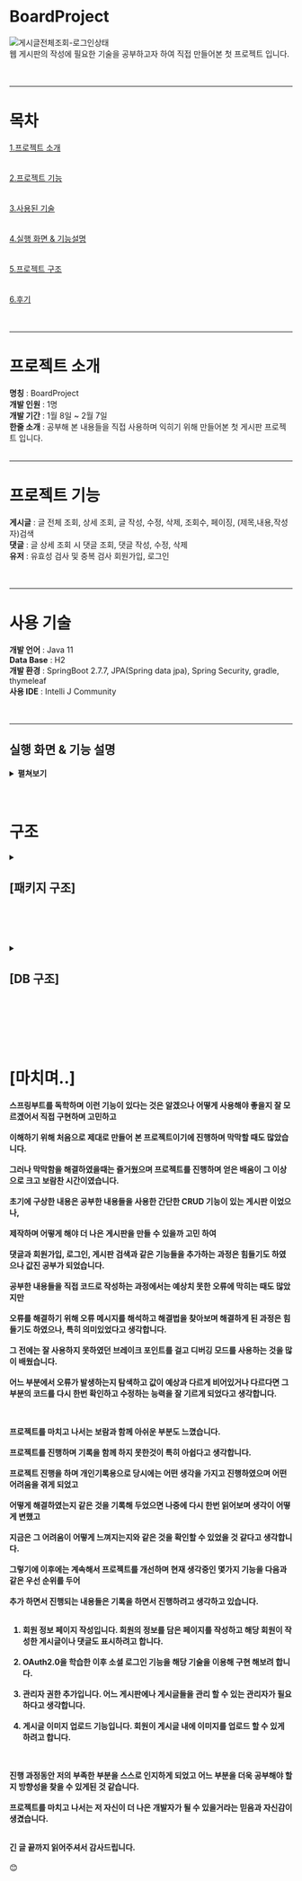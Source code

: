 
# BoardProject
![게시글전체조회-로그인상태](https://user-images.githubusercontent.com/124665643/218679740-f52a013d-08d9-4621-8d7e-15e300424a53.PNG)<br/>
웹 게시판의 작성에 필요한 기술을 공부하고자 하여 직접 만들어본 첫 프로젝트 입니다. <br/><br/><br/>
* * *
# 목차
[1.프로젝트 소개](#프로젝트-소개)<br><br><br>
[2.프로젝트 기능](#프로젝트-기능)<br><br><br>
[3.사용된 기술](#사용-기술)<br><br><br>
[4.실행 화면 & 기능설명](#실행-화면--기능-설명)<br><br><br>
[5.프로젝트 구조](#구조)<br><br><br>
[6.후기](#마치며)<br><br><br>
* * *

# 프로젝트 소개

<b>명칭</b> : BoardProject<br>
<b>개발 인원</b> : 1명<br>
<b>개발 기간</b> : 1월 8일 ~ 2월 7일<br>
<b>한줄 소개</b> : 공부해 본 내용들을 직접 사용하며 익히기 위해 만들어본 첫 게시판 프로젝트 입니다.<br><br>
* * *
# 프로젝트 기능

<b>게시글</b> : 글 전체 조회, 상세 조회, 글 작성, 수정, 삭제, 조회수, 페이징, (제목,내용,작성자)검색<br>
<b>댓글</b> : 글 상세 조회 시 댓글 조회, 댓글 작성, 수정, 삭제<br>
<b>유저</b> : 유효성 검사 및 중복 검사 회원가입, 로그인<br><br><br>
* * *
# 사용 기술


<b>개발 언어</b> : Java 11 <br>
<b>Data Base</b> : H2 <br>
<b>개발 환경</b> : SpringBoot 2.7.7, JPA(Spring data jpa), Spring Security, gradle, thymeleaf <br>
<b>사용 IDE</b> : Intelli J Community <br><br><br>
* * *

## 실행 화면 & 기능 설명

<details>
  
  <summary><b>펼쳐보기</b></summary>
  
  <details>
  <summary><h2><strong>[글 전체조회]</strong></h2></summary>

  - <h3><b>게스트 상태</b></h3>
  ![게시글전체조회-게스트](https://user-images.githubusercontent.com/124665643/218430938-ab3c0fce-10ba-449f-9c8a-dba09cc57325.jpg) <br/><br/><br/>
  
  - <h3><b>로그인 상태</b></h3>
  ![게시글전체조회-로그인상태](https://user-images.githubusercontent.com/124665643/218430471-e3165c47-5edf-4203-8642-5ab660e781f6.PNG)<br/><br/><br/>
로그인, 로그아웃 상태에 따라서 홈페이지 오른쪽 상단의 기능들이 변하게 됩니다.<br>
게시글은 최신 작성글 기준으로 정렬됩니다. 제목 옆에는 게시글 내의 작성된 댓글의 개수를 표시하며 조회수는 쿠키를 대조하여 최초 조회시에만 카운트됩니다.
<br/><br/><br/>
  </details>
  
  <details>
  <summary><h2><strong>[글 상세조회]</strong></h2></summary>
    
   - <h3><b>게스트(혹은 권한이 없는) 상태</b></h3>
   <img src="https://user-images.githubusercontent.com/124665643/218439177-e04060f8-3526-4a1f-bb8c-38cd0eda5987.PNG"> <br><br>
    
   - <h3><b>로그인 상태</b></h3>
   <img src="https://user-images.githubusercontent.com/124665643/218439187-1a851006-3cb8-41d6-aaa4-605d6ddfd9a7.PNG"> <br><br>
  게시글의 수정과 삭제, 댓글 작성, 수정, 삭제가 가능하며 <br>
  본인이 작성한 게시글과 댓글이 아니라면 수정/삭제가 나타나지 않으며 게스트 상태에서는 댓글 작성을 할 수 없습니다.<br>
    </details>
  
  <details>
  <summary><h2><strong>[글 작성]</strong></h2></summary>
   <h3><b>게시글 작성 화면</b></h3>
    <img src = "https://user-images.githubusercontent.com/124665643/218441768-09f57291-c170-4d63-8520-1a089f52ae39.PNG"> <br>
   로그인 한 유저는 게시글의 제목과 내용을 입력하여 작성이 가능합니다. 작성 후에는 목록화면으로 redirect 됩니다. <br>
  </details>
  
  <details>
    <summary><h2><strong>[글 검색]</strong></h2></summary>
    <h3><b>게시글 검색 화면</b></h3>
    <img src = "https://user-images.githubusercontent.com/124665643/218444018-0afc8395-578a-48fd-b29c-52c3cb155d00.png"> <br>
    게시글은 제목, 내용, 작성자 세 가지 조건으로 검색이 가능합니다. 검색 키워드에 포함된 모든 글이 조회됩니다. 
  </details>
  
  <details>
    <summary><h2><strong>[회원가입 & 로그인]</strong>,</h2></summary>
    <h3><b>회원가입 화면</b></h3>
    <img src = "https://user-images.githubusercontent.com/124665643/218448047-11aa55b5-7b72-44fd-add5-091ff8feda5d.PNG"> <br>
    회원가입은 가입할 id , password, email을 입력하여 진행하며 password가 일치하지 않거나 id와 emial이 이미 존재한다면 사용자에게 다음과 같은 메시지를 보여줍니다. <br>
    <h3><b>로그인 화면</b></h3>
    <img src = "https://user-images.githubusercontent.com/124665643/218448897-7155703a-0f4b-418c-9f74-fe789023c366.PNG"> <br>
    로그인은 id와 password를 입력하여 진행하며 id나 password 둘 중 하나라도 일치하지 않을 시에는 다음과 같은 메시지를 보여줍니다.
  </details>
  
</details><br><br>


# 구조


<details>
  <summary><h2><strong>[패키지 구조]</strong></h2></summary>
  <img src = "https://user-images.githubusercontent.com/124665643/218452442-b927609e-0e40-4723-9660-a7851a9087a9.PNG"> <br>
  <img src = "https://user-images.githubusercontent.com/124665643/218452446-de64d676-7a9e-45ff-9c5d-90d1b277c256.PNG"> <br>
  <img src = "https://user-images.githubusercontent.com/124665643/218452450-75d78047-bb4e-433d-a303-371b29a07b1c.PNG"> <br>
  <img src = "https://user-images.githubusercontent.com/124665643/218452452-42b60004-d6e2-4bf2-8cef-22fad0f22494.PNG"> <br>
</details><br><br><br><br>

<details>
  <summary><h2><strong>[DB 구조]</strong></h2></summary>  
  <img src = "https://user-images.githubusercontent.com/124665643/218453470-05944fc5-38cf-40c7-9677-1a87a27e0376.PNG"> <br>
  <h3><strong>[BOARD]</strong></h3><br>
  <img src = "https://user-images.githubusercontent.com/124665643/218455982-3573b45d-b856-49ad-ab18-d55b2a33b95d.PNG"> <br>
  <h3><strong>[COMMENT]</strong></h3><br>
  <img src = "https://user-images.githubusercontent.com/124665643/218455988-d407ca10-2907-4a89-976d-21ff981ba31a.PNG"> <br>
  <h3><strong>[USER]</strong></h3><br>
  <img src = "https://user-images.githubusercontent.com/124665643/218455990-a448dd8d-6120-4d37-ad0b-e4960ae58741.PNG"> <br> 
</details><br><br><br><br><br>

# [마치며..]
<h4>스프링부트를 독학하며 이런 기능이 있다는 것은 알겠으나 어떻게 사용해야 좋을지 잘 모르겠어서 직접 구현하며 고민하고<br><br>
이해하기 위해 처음으로 제대로 만들어 본 프로젝트이기에 진행하며 막막할 때도 많았습니다.<br><br>
그러나 막막함을 해결하였을때는 즐거웠으며 프로젝트를 진행하며 얻은 배움이 그 이상으로 크고 보람찬 시간이였습니다.<br><br>
초기에 구상한 내용은 공부한 내용들을 사용한 간단한 CRUD 기능이 있는 게시판 이었으나,<br><br>
제작하며 어떻게 해야 더 나은 게시판을 만들 수 있을까 고민 하여<br><br>
댓글과 회원가입, 로그인, 게시판 검색과 같은 기능들을 추가하는 과정은 힘들기도 하였으나 값진 공부가 되었습니다.<br><br>
공부한 내용들을 직접 코드로 작성하는 과정에서는 예상치 못한 오류에 막히는 때도 많았지만<br><br>
오류를 해결하기 위해 오류 메시지를 해석하고 해결법을 찾아보며 해결하게 된 과정은 힘들기도 하였으나, 특히 의미있었다고 생각합니다.<br><br>
그 전에는 잘 사용하지 못하였던 브레이크 포인트를 걸고 디버깅 모드를 사용하는 것을 많이 배웠습니다.<br><br>
어느 부분에서 오류가 발생하는지 탐색하고 값이 예상과 다르게 비어있거나 다르다면 그 부분의 코드를 다시 한번 확인하고 수정하는 능력을 잘 기르게 되었다고 생각합니다.<br><br><br>

프로젝트를 마치고 나서는 보람과 함께 아쉬운 부분도 느꼈습니다.<br><br>
프로젝트를 진행하며 기록을 함께 하지 못한것이 특히 아쉽다고 생각합니다.<br><br>
프로젝트 진행을 하며 개인기록용으로 당시에는 어떤 생각을 가지고 진행하였으며 어떤 어려움을 겪게 되었고<br><br>
어떻게 해결하였는지 같은 것을 기록해 두었으면 나중에 다시 한번 읽어보며 생각이 어떻게 변했고<br><br>
지금은 그 어려움이 어떻게 느껴지는지와 같은 것을 확인할 수 있었을 것 같다고 생각합니다.<br><br>
그렇기에 이후에는 계속해서 프로젝트를 개선하며 현재 생각중인 몇가지 기능을 다음과 같은 우선 순위를 두어<br><br>
추가 하면서 진행되는 내용들은 기록을 하면서 진행하려고 생각하고 있습니다.<br><br>
1. 회원 정보 페이지 작성입니다. 회원의 정보를 담은 페이지를 작성하고 해당 회원이 작성한 게시글이나 댓글도 표시하려고 합니다.<br><br>
2. OAuth2.0을 학습한 이후 소셜 로그인 기능을 해당 기술을 이용해 구현 해보려 합니다.<br><br>
3. 관리자 권한 추가입니다. 어느 게시판에나 게시글들을 관리 할 수 있는 관리자가 필요하다고 생각합니다.<br><br>
4. 게시글 이미지 업로드 기능입니다. 회원이 게시글 내에 이미지를 업로드 할 수 있게 하려고 합니다.<br><br><br>

진행 과정동안 저의 부족한 부분을 스스로 인지하게 되었고 어느 부분을 더욱 공부해야 할지 방향성을 찾을 수 있게된 것 같습니다.<br><br>
프로젝트를 마치고 나서는 저 자신이 더 나은 개발자가 될 수 있을거라는 믿음과 자신감이 생겼습니다.<br><br>

긴 글 끝까지 읽어주셔서 감사드립니다.<br></h4>:blush:


